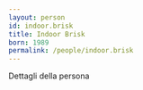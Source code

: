 ```yaml
---
layout: person
id: indoor.brisk
title: Indoor Brisk
born: 1989
permalink: /people/indoor.brisk
---
```


Dettagli della persona 